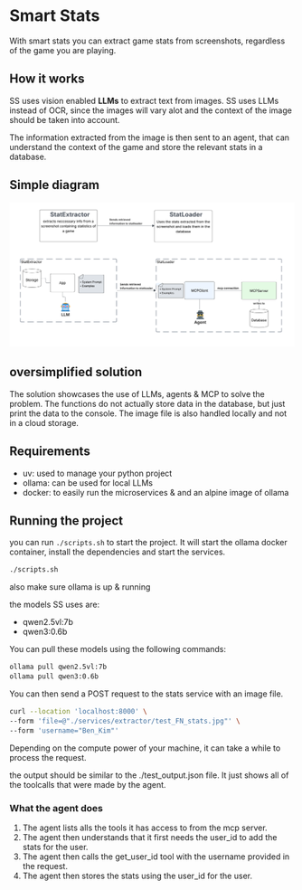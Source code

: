 # Smart Stats

With smart stats you can extract game stats from screenshots, regardless of the game you are playing.

## How it works

SS uses vision enabled **LLMs** to extract text from images. SS uses LLMs instead of OCR, since the images will vary alot and the context of the image should be taken into account.

The information extracted from the image is then sent to an agent, that can understand the context of the game and store the  relevant stats in a database.

## Simple diagram

![architecture](./docs/diagram.png)

## oversimplified solution

The solution showcases the use of LLMs, agents & MCP to solve the problem. The functions do not actually store data in the database, but just print the data to the console. 
The image file is also handled locally and not in a cloud storage.

## Requirements

- uv: used to manage your python project
- ollama: can be used for local LLMs
- docker: to easily run the microservices & and an alpine image of ollama

## Running the project

you can run `./scripts.sh` to start the project. It will start the ollama docker container, install the dependencies and start the services.

```bash
./scripts.sh
```

also make sure ollama is up & running

the models SS uses are:

- qwen2.5vl:7b
- qwen3:0.6b

You can pull these models using the following commands:

```bash
ollama pull qwen2.5vl:7b
ollama pull qwen3:0.6b
```

You can then send a POST request to the stats service with an image file.

```bash
curl --location 'localhost:8000' \
--form 'file=@"./services/extractor/test_FN_stats.jpg"' \
--form 'username="Ben_Kim"'
```

Depending on the compute power of your machine, it can take a while to process the request.

the output should be similar to the ./test_output.json file. It just shows all of the toolcalls that were made by the agent.

### What the agent does

1. The agent lists alls the tools it has access to from the mcp server.
2. The agent then understands that it first needs the user_id to add the stats for the user.
3. The agent then calls the get_user_id tool with the username provided in the request.
4. The agent then stores the stats using the user_id for the user.
